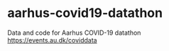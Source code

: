 # aarhus-covid19-datathon
Data and code for Aarhus COVID-19 datathon https://events.au.dk/coviddata
